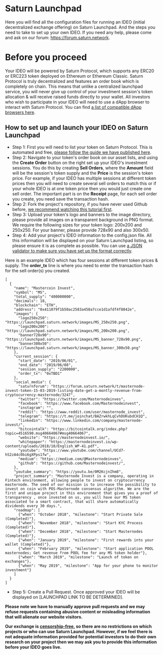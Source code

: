 # Saturn Launchpad

Here you will find all the configuration files for running an IDEO (initial decentralized exchange offering) on Saturn Launchpad. And the steps you need to take to set up your own IDEO. If you need any help, please come and ask on our forum: https://forum.saturn.network.

# Before you proceed

Your IDEO will be powered by Saturn Protocol, which supports any ERC20 or ERC223 token deployed on Ethereum or Ethereum Classic. Saturn Protocol is truly decentralized and features an order book which is completely on chain. This means that unlike a centralized launchpad service, you will never give up control of your investment session's token allocation & will receive raised funds directly to your wallet. All investors who wish to participate in your IDEO will need to use a dApp browser to interact with Saturn Protocol. You can find [a list of compatible dApp browsers here](https://forum.saturn.network/t/what-do-you-need-to-start-trading-on-saturn-network/2206).

## How to set up and launch your IDEO on Saturn Launchpad

* Step 1: First you will need to list your token on Saturn Protocol. This is automated and free, [please follow the guide we have published here](https://forum.saturn.network/t/saturn-protocol-token-self-listing-guide/2005).
* Step 2: Navigate to your token's order book on our asset lists, and using the **Create Order** button on the right set up your IDEO's investment sessions. You do this by creating **Sell Orders**, where the **Amount** field will be the session's token supply and the **Price** is the session's token price. For example, if your IDEO has multiple sessions at different token prices then you will need to create several sell orders to match this or if your whole IDEO is at one token price then you would just create one sell order. The important part is on the **Receipt** page, for each sell order you create, you need save the transaction hash.
* Step 2: Fork the project's repository, if you have never used Github before, [we recommend watching this tutorial first](https://www.youtube.com/watch?v=YTbRzhQju4c).
* Step 3: Upload your token's logo and banners to the image directory, please provide all images on a transparent background in PNG format. We require the following sizes for your token logo: 200x200 and 250x250. For your banner, please provide 728x90 and also 300x50.
* Step 4: Add your project's IDEO information to the config.json file. All this information will be displayed on your Saturn Launchpad listing, so please ensure it is as complete as possible. You can use [a JSON validator to make sure you have set up the format correctly](https://jsonlint.com/).

Here is an example IDEO which has four sessions at different token prices & supply. The **order_tx** line is where you need to enter the transaction hash for the sell order(s) you created.  

```
[
  {
    "name": "Mastercoin Invest",
    "symbol": "MS",
    "total_supply": "400000000",
    "decimals": 18,
    "blockchain": "ETH",
    "address": "0x411079f1b50ac2583a458a7cce1d1afdf4f8842e",
    "images": {
      "logo250x250": "https://launchpad.saturn.network/images/MS_250x250.png",
      "logo200x200": "https://launchpad.saturn.network/images/MS_200x200.png",
      "banner728x90": "https://launchpad.saturn.network/images/MS_banner_728x90.png",
      "banner300x50": "https://launchpad.saturn.network/images/MS_banner_300x50.png"
    },
    "current_session": {
      "start_date": "2019/06/01",
      "end_date": "2019/06/08",
      "session_supply": "2200000",
      "order_tx": "0xTBD1"
    },
    "social_media": {
      "saturnforum": "https://forum.saturn.network/t/masternode-invest-token-15-03-2019-listing-date-get-a-montly-revenue-from-cryptocurrency-masternode/3247",
      "twitter": "https://twitter.com/Masternodeinves",
      "facebook": "https://www.facebook.com/Masternodeinvest",
      "instagram": "",
      "reddit": "https://www.reddit.com/user/masternode_invest",
      "telegram": "https://t.me/joinchat/BAZrwkhLqCvhDUKubdCH1Q",
      "linkedin": "https://www.linkedin.com/company/masternode-invest/",
      "bitcointalk": "https://bitcointalk.org/index.php?topic=4516590.msg40664067#msg40664067",
      "website": "https://masternodeinvest.io/",
      "whitepaper": "https://masternodeinvest.io/wp-content/uploads/2018/10/English_WP-41.pdf",
      "youtube": "https://www.youtube.com/channel/UCd7-hS2zA4c0bi6gXPps1fw",
      "medium": "https://medium.com/@Masternodeinves",
      "github": "https://github.com/Masternodeinvest/",
    },
    "youtube_summary": "https://youtu.be/0M2KcjnIhm8",
    "project_summary": "Masternode Invest is a company, operating in Fintech environment, allowing people to invest on cryptocurrency masternode. The seed of our mission is to increase the possibility to invest on coin with POS-Masternode consensus algorithm. We are the first and unique project in this environment that gives you a proof of transparency , once invested on us, you will have our MS token associated to a smart contract, that will share automatically dividends every 30 days.",
    "roadmap": [
      {"when": "October 2018", "milestone": "Start Private Sale (Completed)"},
      {"when": "November 2018", "milestone": "Start KYC Process (Completed)"},
      {"when": "December 2018", "milestone": "Start Masternodes (Completed)"},
      {"when": "January 2019", "milestone": "First rewards into your wallet (Completed)"},
      {"when": "February 2019", "milestone": "Start application POOL masternodes; Get revenue from POOL fee for any MS token holder"},
      {"when": "March 2019", "milestone": "Launch of token on exchanges"},
      {"when": "May 2019", "milestone": "App for your phone to monitor investment"}
    ]
  }
]
```
* Step 5: Create a Pull Request. Once approved your IDEO will be displayed on [LAUNCHPAD LINK TO BE DETERMINED].

**Please note we have to manually approve pull requests and we may refuse requests containing abusive content or misleading information that will alienate our website visitors.**

**Our exchange is [censorship-free](https://forum.saturn.network/t/our-philosophy/1550), so there are no restrictions on which projects or who can use Saturn Launchpad. However, if we feel there is not adequate information provided for potential investors to do their own research on your project then we may ask you to provide this information before your IDEO goes live.**
